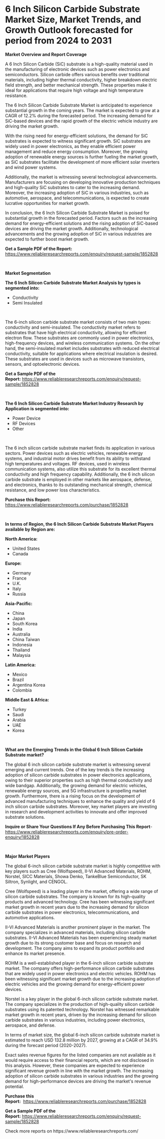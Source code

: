<p><h1>6 Inch Silicon Carbide Substrate Market Size, Market Trends, and Growth Outlook forecasted for period from 2024 to 2031</h1></p><p><strong>Market Overview and Report Coverage</strong></p>
<p><p>A 6 Inch Silicon Carbide (SiC) substrate is a high-quality material used in the manufacturing of electronic devices such as power electronics and semiconductors. Silicon carbide offers various benefits over traditional materials, including higher thermal conductivity, higher breakdown electric field strength, and better mechanical strength. These properties make it ideal for applications that require high voltage and high temperature resistance.</p><p>The 6 Inch Silicon Carbide Substrate Market is anticipated to experience substantial growth in the coming years. The market is expected to grow at a CAGR of 12.2% during the forecasted period. The increasing demand for SiC-based devices and the rapid growth of the electric vehicle industry are driving the market growth.</p><p>With the rising need for energy-efficient solutions, the demand for SiC substrates is expected to witness significant growth. SiC substrates are widely used in power electronics, as they enable efficient power management and reduce energy consumption. Moreover, the growing adoption of renewable energy sources is further fueling the market growth, as SiC substrates facilitate the development of more efficient solar inverters and wind power systems.</p><p>Additionally, the market is witnessing several technological advancements. Manufacturers are focusing on developing innovative production techniques and high-quality SiC substrates to cater to the increasing demand. Moreover, the increasing adoption of SiC in various industries, such as automotive, aerospace, and telecommunications, is expected to create lucrative opportunities for market growth.</p><p>In conclusion, the 6 Inch Silicon Carbide Substrate Market is poised for substantial growth in the forecasted period. Factors such as the increasing demand for energy-efficient solutions and the rising adoption of SiC-based devices are driving the market growth. Additionally, technological advancements and the growing adoption of SiC in various industries are expected to further boost market growth.</p></p>
<p><strong>Get a Sample PDF of the Report:</strong> <a href="https://www.reliableresearchreports.com/enquiry/request-sample/1852828">https://www.reliableresearchreports.com/enquiry/request-sample/1852828</a></p>
<p>&nbsp;</p>
<p><strong>Market Segmentation</strong></p>
<p><strong>The 6 Inch Silicon Carbide Substrate Market Analysis by types is segmented into:</strong></p>
<p><ul><li>Conductivity</li><li>Semi Insulated</li></ul></p>
<p>&nbsp;</p>
<p><p>The 6-inch silicon carbide substrate market consists of two main types: conductivity and semi-insulated. The conductivity market refers to substrates that have high electrical conductivity, allowing for efficient electron flow. These substrates are commonly used in power electronics, high-frequency devices, and wireless communication systems. On the other hand, the semi-insulated market includes substrates with reduced electrical conductivity, suitable for applications where electrical insulation is desired. These substrates are used in devices such as microwave transistors, sensors, and optoelectronic devices.</p></p>
<p><strong>Get a Sample PDF of the Report:</strong>&nbsp;<a href="https://www.reliableresearchreports.com/enquiry/request-sample/1852828">https://www.reliableresearchreports.com/enquiry/request-sample/1852828</a></p>
<p>&nbsp;</p>
<p><strong>The 6 Inch Silicon Carbide Substrate Market Industry Research by Application is segmented into:</strong></p>
<p><ul><li>Power Device</li><li>RF Devices</li><li>Other</li></ul></p>
<p>&nbsp;</p>
<p><p>The 6 inch silicon carbide substrate market finds its application in various sectors. Power devices such as electric vehicles, renewable energy systems, and industrial motor drives benefit from its ability to withstand high temperatures and voltages. RF devices, used in wireless communication systems, also utilize this substrate for its excellent thermal conductivity and high frequency capability. Additionally, the 6 inch silicon carbide substrate is employed in other markets like aerospace, defense, and electronics, thanks to its outstanding mechanical strength, chemical resistance, and low power loss characteristics.</p></p>
<p><strong>Purchase this Report:</strong>&nbsp; <a href="https://www.reliableresearchreports.com/purchase/1852828">https://www.reliableresearchreports.com/purchase/1852828</a></p>
<p>&nbsp;</p>
<p><strong>In terms of Region, the 6 Inch Silicon Carbide Substrate Market Players available by Region are:</strong></p>
<p>
    <p> <strong> North America: </strong>
        <ul>
            <li>United States</li>
            <li>Canada</li>
        </ul>
        </p> 
    <p> <strong> Europe: </strong>
        <ul>
            <li>Germany</li>
            <li>France</li>
            <li>U.K.</li>
            <li>Italy</li>
            <li>Russia</li>
        </ul>
        </p> 
    <p> <strong> Asia-Pacific: </strong>
        <ul>
            <li>China</li>
            <li>Japan</li>
            <li>South Korea</li>
            <li>India</li>
            <li>Australia</li>
            <li>China Taiwan</li>
            <li>Indonesia</li>
            <li>Thailand</li>
            <li>Malaysia</li>
        </ul>
        </p> 
    <p> <strong> Latin America: </strong>
        <ul>
            <li>Mexico</li>
            <li>Brazil</li>
            <li>Argentina Korea</li>
            <li>Colombia</li>
        </ul>
        </p> 
    <p> <strong> Middle East & Africa: </strong>
        <ul>
            <li>Turkey</li>
            <li>Saudi</li>
            <li>Arabia</li>
            <li>UAE</li>
            <li>Korea</li>
        </ul>
    </p>
    </p>
<p>&nbsp;</p>
<p><strong>What are the Emerging Trends in the Global 6 Inch Silicon Carbide Substrate market?</strong></p>
<p><p>The global 6 inch silicon carbide substrate market is witnessing several emerging and current trends. One of the key trends is the increasing adoption of silicon carbide substrates in power electronics applications, owing to their superior properties such as high thermal conductivity and wide bandgap. Additionally, the growing demand for electric vehicles, renewable energy sources, and 5G infrastructure is propelling market growth. Furthermore, there is a rising focus on the development of advanced manufacturing techniques to enhance the quality and yield of 6 inch silicon carbide substrates. Moreover, key market players are investing in research and development activities to innovate and offer improved substrate solutions.</p></p>
<p><strong>Inquire or Share Your Questions If Any Before Purchasing This Report</strong>- <a href="https://www.reliableresearchreports.com/enquiry/pre-order-enquiry/1852828">https://www.reliableresearchreports.com/enquiry/pre-order-enquiry/1852828</a></p>
<p>&nbsp;</p>
<p><strong>Major Market Players</strong></p>
<p><p>The global 6-inch silicon carbide substrate market is highly competitive with key players such as Cree (Wolfspeed), II-VI Advanced Materials, ROHM, Norstel, SICC Materials, Showa Denko, TankeBlue Semiconductor, SK Siltron, Synlight, and CENGOL. </p><p>Cree (Wolfspeed) is a leading player in the market, offering a wide range of silicon carbide substrates. The company is known for its high-quality products and advanced technology. Cree has been witnessing significant market growth in recent years due to the increasing demand for silicon carbide substrates in power electronics, telecommunications, and automotive applications. </p><p>II-VI Advanced Materials is another prominent player in the market. The company specializes in advanced materials, including silicon carbide substrates. II-VI Advanced Materials has been experiencing steady market growth due to its strong customer base and focus on research and development. The company aims to expand its product portfolio and enhance its market presence.</p><p>ROHM is a well-established player in the 6-inch silicon carbide substrate market. The company offers high-performance silicon carbide substrates that are widely used in power electronics and electric vehicles. ROHM has been witnessing significant market growth due to the increasing adoption of electric vehicles and the growing demand for energy-efficient power devices.</p><p>Norstel is a key player in the global 6-inch silicon carbide substrate market. The company specializes in the production of high-quality silicon carbide substrates using its patented technology. Norstel has witnessed remarkable market growth in recent years, driven by the increasing demand for silicon carbide substrates in various industries, including power electronics, aerospace, and defense.</p><p>In terms of market size, the global 6-inch silicon carbide substrate market is estimated to reach USD 132.8 million by 2027, growing at a CAGR of 34.9% during the forecast period (2020-2027).</p><p>Exact sales revenue figures for the listed companies are not available as it would require access to their financial reports, which are not disclosed in this analysis. However, these companies are expected to experience significant revenue growth in line with the market growth. The increasing adoption of silicon carbide substrates in various industries and the growing demand for high-performance devices are driving the market's revenue potential.</p></p>
<p><strong>Purchase this Report:</strong>&nbsp;&nbsp;<a href="https://www.reliableresearchreports.com/purchase/1852828">https://www.reliableresearchreports.com/purchase/1852828</a></p>
<p></p>
<p><strong>Get a Sample PDF of the Report:</strong>&nbsp;<a href="https://www.reliableresearchreports.com/enquiry/request-sample/1852828">https://www.reliableresearchreports.com/enquiry/request-sample/1852828</a></p>
<p>Check more reports on https://www.reliableresearchreports.com/</p>